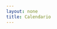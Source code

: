 ```yaml
---
layout: none
title: Calendario
---
```


<link rel="stylesheet" href="assets/css/dhtmlxscheduler.css">

<div id="scheduler_here" class="dhx_cal_container" style="width:100%; height:100%; padding=20px">
    <div class="dhx_cal_navline">
        <div class="dhx_cal_prev_button">&nbsp;</div>
        <div class="dhx_cal_next_button">&nbsp;</div>
        <div class="dhx_cal_today_button"></div>
        <div class="dhx_cal_date"></div>
        <div class="dhx_cal_tab" name="day_tab" style="right:204px;"></div>
        <div class="dhx_cal_tab" name="week_tab" style="right:140px;"></div>
        <div class="dhx_cal_tab" name="month_tab" style="right:76px;"></div>
    </div>
    <div class="dhx_cal_header"></div>
    <div class="dhx_cal_data"></div>       
</div>

<script src="assets/js/dhtmlxscheduler.js"></script>
<script type="text/javascript">
    scheduler.init('scheduler_here', new Date(),"month");

    var events = [
        {id:1, text:"Meeting",   start_date:"01/11/2018 14:00",end_date:"01/11/2018 17:00"},
        {id:2, text:"Conference",start_date:"01/15/2018 12:00",end_date:"01/18/2018 19:00"},
        {id:3, text:"Interview", start_date:"01/24/2018 09:00",end_date:"01/24/2018 10:00"}
    ];

    scheduler.parse(events, "json");
</script>
